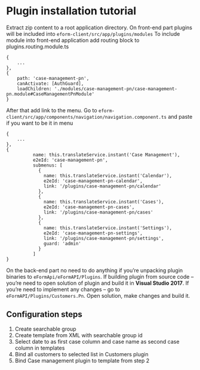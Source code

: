 # Plugin installation tutorial
Extract zip content to a root application directory.
On front-end part plugins will be included into `eform-client/src/app/plugins/modules` To include module into front-end application add routing block to plugins.routing.module.ts


```
{
    ...
},
{
    path: 'case-management-pn',
    canActivate: [AuthGuard],
    loadChildren: './modules/case-management-pn/case-management-pn.module#CaseManagementPnModule'
}
```

After that add link to the menu. Go to `eform-client/src/app/components/navigation/navigation.component.ts` and paste if you want to be it in menu

```
{
    ...
},
{
          name: this.translateService.instant('Case Management'),
          e2eId: 'case-management-pn',
          submenus: [
            {
              name: this.translateService.instant('Calendar'),
              e2eId: 'case-management-pn-calendar',
              link: '/plugins/case-management-pn/calendar'
            },
            {
              name: this.translateService.instant('Cases'),
              e2eId: 'case-management-pn-cases',
              link: '/plugins/case-management-pn/cases'
            },
            {
              name: this.translateService.instant('Settings'),
              e2eId: 'case-management-pn-settings',
              link: '/plugins/case-management-pn/settings',
              guard: 'admin'
            }
          ]
}
```

On the back-end part no need to do anything if you’re unpacking plugin binaries to `eFormApi/eFormAPI/Plugins`. 
If building plugin from source code – you’re need to open solution of plugin and build it in **Visual Studio 2017**.
If you’re need to implement any changes – go to `eFormAPI/Plugins/Customers.Pn`. Open solution, make changes and build it.

## Configuration steps

1. Create searchable group
2. Create template from XML with searchable group id
3. Select date to as first case column and case name as second case column in templates
4. Bind all customers to selected list in Customers plugin
5. Bind Case management plugin to template from step 2
